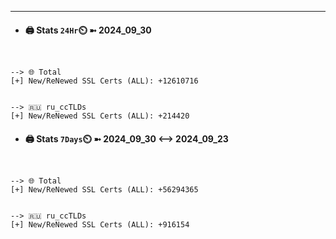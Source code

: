 

---
- #### 🖨️ **Stats** `24Hr`⏲️ ➼ 2024_09_30
```console


--> 🌐 Total
[+] New/ReNewed SSL Certs (ALL): +12610716


--> 🇷🇺 ru_ccTLDs
[+] New/ReNewed SSL Certs (ALL): +214420

```

- #### 🖨️ **Stats** `7Days`⏲️ ➼ 2024_09_30 <--> 2024_09_23
```console


--> 🌐 Total
[+] New/ReNewed SSL Certs (ALL): +56294365


--> 🇷🇺 ru_ccTLDs
[+] New/ReNewed SSL Certs (ALL): +916154

```

